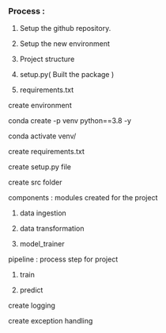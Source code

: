 ### Process :

1. Setup the github repository.

2. Setup the new environment

3. Project structure

4. setup.py( Built the package )

5. requirements.txt



create environment  

 conda create -p venv python==3.8 -y

conda  activate venv/


create requirements.txt

create setup.py file 

create src folder 

components :  modules created for the project

1. data ingestion 

2. data transformation

3. model_trainer

pipeline : process step for project

1. train 

2. predict

create logging 

create exception handling

